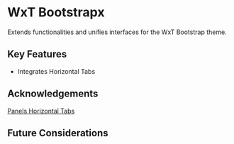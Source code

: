WxT Bootstrapx
==============
Extends functionalities and unifies interfaces for the WxT Bootstrap theme.

Key Features
------------

* Integrates Horizontal Tabs

Acknowledgements
----------------

[Panels Horizontal Tabs][panels_horizontal_tabs]

Future Considerations
---------------------


<!-- Links Referenced -->

[drupalwxt]:                    http://drupal.org/project/wetkit
[wxt]:                          http://github.com/wet-boew/wet-boew
[panels_horizontal_tabs]:       https://www.drupal.org/sandbox/shaundychko/2126611
